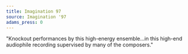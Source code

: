 ```yaml
---
title: Imagination 97
source: Imagination '97
adams_press: 0
---
```

"Knockout performances by this high-energy ensemble...in this high-end audiophile recording supervised by many of the composers."